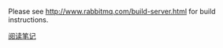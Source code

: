 Please see http://www.rabbitmq.com/build-server.html for build instructions.

[阅读笔记](https://github.com/DavidAlphaFox/RabbitMQ/tree/master/reading)
